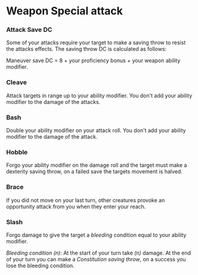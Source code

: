# Weapon Special attack

### Attack Save DC 
Some of your attacks require your target to make a saving throw to resist the attacks effects. The saving throw DC is calculated as follows:

Maneuver save DC = 8 + your proficiency bonus + your weapon ability modifier.

### Cleave
Attack targets in range up to your ability modifier. You don't add your 
ability modifier to the damage of the attacks.

### Bash
Double your ability modifier on your attack roll. You don't add your ability 
modifier to the damage of the attack.

### Hobble
Forgo your ability modifier on the damage roll and the target must make a 
dexterity saving throw, on a failed save the targets movement is halved.

### Brace
If you did not move on your last turn, other creatures provoke an opportunity 
attack from you when they enter your reach.

### Slash
Forgo damage to give the target a *bleeding* condition equal to your ability 
modifier. 

*Bleeding condition (n):* At the start of your turn take *(n)* damage. At the
end of your turn you can make a *Constitution saving throw*, on a success 
you lose the bleeding condition.

